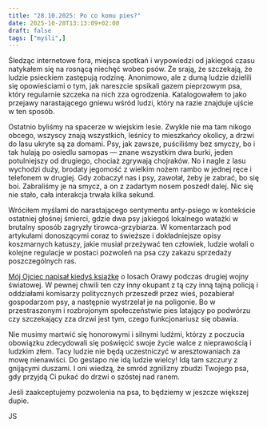 ```yaml
---
title: "28.10.2025: Po co komu pies?"
date: 2025-10-28T13:13:09+02:00
draft: false
tags: ["myśli",]
---
```


<article class="print-area">

Śledząc internetowe fora, miejsca spotkań i wypowiedzi od jakiegoś czasu natykałem się na rosnącą niechęć wobec psów. Że srają, że szczekają, że ludzie psieckiem zastępują rodzinę. Anonimowo, ale z dumą ludzie dzielili się opowieściami o tym, jak nareszcie spsikali gazem pieprzowym psa, który regularnie szczeka na nich zza ogrodzenia. Katalogowałem to jako przejawy narastającego gniewu wśród ludzi, który na razie znajduje ujście w ten sposób.

Ostatnio byliśmy na spacerze w wiejskim lesie. Zwykle nie ma tam nikogo obcego, wszyscy znają wszystkich, leśnicy to mieszkańcy okolicy, a drzwi do lasu ukryte są za domami. Psy, jak zawsze, puściliśmy bez smyczy, bo i tak hulają po osiedlu samopas — znane wszystkim dwa burki, jeden potulniejszy od drugiego, chociaż zgrywają chojraków. No i nagle z lasu wychodzi duży, brodaty jegomość z wielkim nożem rambo w jednej ręce i telefonem w drugiej. Gdy zobaczył nas i psy, zawołał, żeby je zabrać, bo się boi. Zabraliśmy je na smycz, a on z zadartym nosem poszedł dalej. Nic się nie stało, cała interakcja trwała kilka sekund.

Wróciłem myślami do narastającego sentymentu anty-psiego w kontekście ostatniej głośnej śmierci, gdzie dwa psy jakiegoś lokalnego watażki w brutalny sposób zagryzły tirowca-grzybiarza. W komentarzach pod artykułami donoszącymi coraz to świeższe i dokładniejsze opisy koszmarnych katuszy, jakie musiał przeżywać ten człowiek, ludzie wołali o kolejne regulacje w postaci pozwoleń na psa czy zakazu sprzedaży poszczególnych ras.

[Mój Ojciec napisał kiedyś książkę](https://myslijakubowe.pl/ojciec) o losach Orawy podczas drugiej wojny światowej. W pewnej chwili ten czy inny okupant z tą czy inną tajną policją i oddziałami komisarzy politycznych przeszedł przez wieś, pozabierał gospodarzom psy, a następnie wystrzelał je na poligonie. Bo w przestraszonym i rozbrojonym społeczeństwie pies latający po podwórzu czy szczekający zza drzwi jest tym, czego funkcjonariusz się obawia.

Nie musimy martwić się honorowymi i silnymi ludźmi, którzy z poczucia obowiązku zdecydowali się poświęcić swoje życie walce z nieprawością i ludzkim złem. Tacy ludzie nie będą uczestniczyć w aresztowaniach za mowę nienawiści. Do gestapo nie idą ludzie wielcy! Idą tam szczury z gnijącymi duszami. I oni wiedzą, że smród zgnilizny zbudzi Twojego psa, gdy przyjdą Ci pukać do drzwi o szóstej nad ranem.

Jeśli zaakceptujemy pozwolenia na psa, to będziemy w jeszcze większej dupie.

JS

</article>